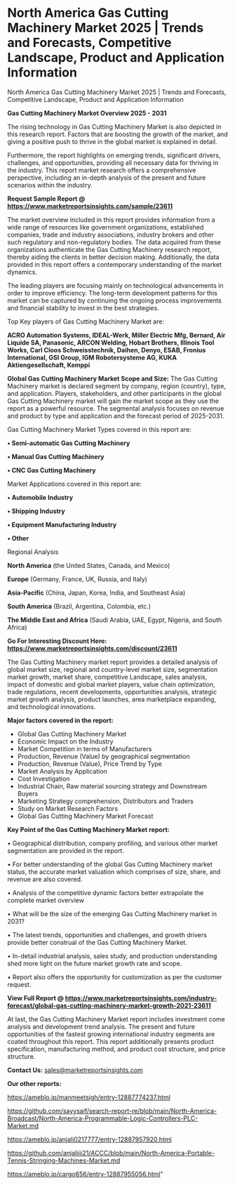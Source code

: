 # North America Gas Cutting Machinery Market 2025 | Trends and Forecasts, Competitive Landscape, Product and Application Information
North America Gas Cutting Machinery Market 2025 | Trends and Forecasts, Competitive Landscape, Product and Application Information

<Strong> Gas Cutting Machinery Market Overview 2025 - 2031</strong>

The rising technology in Gas Cutting Machinery Market is also depicted in this research report. Factors that are boosting the growth of the market, and giving a positive push to thrive in the global market is explained in detail.

Furthermore, the report highlights on emerging trends, significant drivers, challenges, and opportunities, providing all necessary data for thriving in the industry. This report market research offers a comprehensive perspective, including an in-depth analysis of the present and future scenarios within the industry.

<strong>Request Sample Report @ <a href=https://www.marketreportsinsights.com/sample/23611>https://www.marketreportsinsights.com/sample/23611</a></strong>

The market overview included in this report provides information from a wide range of resources like government organizations, established companies, trade and industry associations, industry brokers and other such regulatory and non-regulatory bodies. The data acquired from these organizations authenticate the Gas Cutting Machinery research report, thereby aiding the clients in better decision making. Additionally, the data provided in this report offers a contemporary understanding of the market dynamics.

The leading players are focusing mainly on technological advancements in order to improve efficiency. The long-term development patterns for this market can be captured by continuing the ongoing process improvements and financial stability to invest in the best strategies.

Top Key players of Gas Cutting Machinery Market are:

<strong>ACRO Automation Systems, IDEAL-Werk, Miller Electric Mfg, Bernard, Air Liquide SA, Panasonic, ARCON Welding, Hobart Brothers, Illinois Tool Works, Carl Cloos Schweisstechnik, Daihen, Denyo, ESAB, Fronius International, GSI Group, IGM Robotersysteme AG, KUKA Aktiengesellschaft, Kemppi</strong>

<strong><b>Global Gas Cutting Machinery Market Scope and Size:</b></strong>
The Gas Cutting Machinery market is declared segment by company, region (country), type, and application. Players, stakeholders, and other participants in the global Gas Cutting Machinery market will gain the market scope as they use the report as a powerful resource. The segmental analysis focuses on revenue and product by type and application and the forecast period of 2025-2031.

Gas Cutting Machinery Market Types covered in this report are:

<strong>• Semi-automatic Gas Cutting Machinery

• Manual Gas Cutting Machinery

• CNC Gas Cutting Machinery</strong>

Market Applications covered in this report are:

<strong>• Automobile Industry

• Shipping Industry

• Equipment Manufacturing Industry

• Other</strong> 

Regional Analysis

<strong>North America</strong> (the United States, Canada, and Mexico)

<strong>Europe</strong> (Germany, France, UK, Russia, and Italy)

<strong>Asia-Pacific</strong> (China, Japan, Korea, India, and Southeast Asia)

<strong>South America</strong> (Brazil, Argentina, Colombia, etc.)

<strong>The Middle East and Africa</strong> (Saudi Arabia, UAE, Egypt, Nigeria, and South Africa)

<strong>Go For Interesting Discount Here: <a href=https://www.marketreportsinsights.com/discount/23611>https://www.marketreportsinsights.com/discount/23611</a></strong>

The Gas Cutting Machinery market report provides a detailed analysis of global market size, regional and country-level market size, segmentation market growth, market share, competitive Landscape, sales analysis, impact of domestic and global market players, value chain optimization, trade regulations, recent developments, opportunities analysis, strategic market growth analysis, product launches, area marketplace expanding, and technological innovations.

<strong><b>Major factors covered in the report:</b></strong>
<ul>
  <li>Global Gas Cutting Machinery Market </li>
  <li>Economic Impact on the Industry</li>
  <li>Market Competition in terms of Manufacturers</li>
  <li>Production, Revenue (Value) by geographical segmentation</li>
  <li>Production, Revenue (Value), Price Trend by Type</li>
  <li>Market Analysis by Application</li>
  <li>Cost Investigation</li>
  <li>Industrial Chain, Raw material sourcing strategy and Downstream Buyers</li>
  <li>Marketing Strategy comprehension, Distributors and Traders</li>
  <li>Study on Market Research Factors</li>
  <li>Global Gas Cutting Machinery Market Forecast</li>
</ul>

<strong><b>Key Point of the Gas Cutting Machinery Market report:</b></strong>

• Geographical distribution, company profiling, and various other market segmentation are provided in the report.

• For better understanding of the global Gas Cutting Machinery market status, the accurate market valuation which comprises of size, share, and revenue are also covered.

• Analysis of the competitive dynamic factors better extrapolate the complete market overview

• What will be the size of the emerging Gas Cutting Machinery market in 2031?

• The latest trends, opportunities and challenges, and growth drivers provide better construal of the Gas Cutting Machinery Market.

• In-detail industrial analysis, sales study, and production understanding shed more light on the future market growth rate and scope.

• Report also offers the opportunity for customization as per the customer request.

<strong><b>View Full Report @ <a href=https://www.marketreportsinsights.com/industry-forecast/global-gas-cutting-machinery-market-growth-2021-23611>https://www.marketreportsinsights.com/industry-forecast/global-gas-cutting-machinery-market-growth-2021-23611</a></b></strong>


At last, the Gas Cutting Machinery Market report includes investment come analysis and development trend analysis. The present and future opportunities of the fastest growing international industry segments are coated throughout this report. This report additionally presents product specification, manufacturing method, and product cost structure, and price structure.

<strong>Contact Us:</strong>
sales@marketreportsinsights.com

<strong>Our other reports:</strong>

<a href=https://ameblo.jp/manmeetsigh/entry-12887774237.html>https://ameblo.jp/manmeetsigh/entry-12887774237.html</a>

<a href=https://github.com/sayysaif/search-report-re/blob/main/North-America-Broadcast/North-America-Programmable-Logic-Controllers-PLC-Market.md>https://github.com/sayysaif/search-report-re/blob/main/North-America-Broadcast/North-America-Programmable-Logic-Controllers-PLC-Market.md</a>

<a href=https://ameblo.jp/anjali0217777/entry-12887957920.html>https://ameblo.jp/anjali0217777/entry-12887957920.html</a>

<a href=https://github.com/anjaliiii21/ACCC/blob/main/North-America-Portable-Tennis-Stringing-Machines-Market.md>https://github.com/anjaliiii21/ACCC/blob/main/North-America-Portable-Tennis-Stringing-Machines-Market.md</a>

<a href=https://ameblo.jp/cargo656/entry-12887955056.html>https://ameblo.jp/cargo656/entry-12887955056.html</a>"
